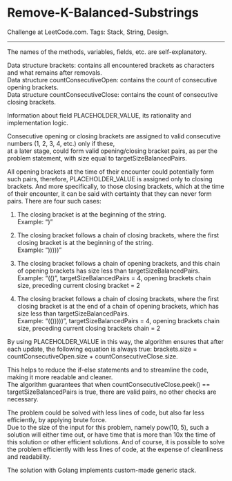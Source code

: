 # Remove-K-Balanced-Substrings
Challenge at LeetCode.com. Tags: Stack, String, Design.

------------------------------------------------------------------------------------------------------------------

The names of the methods, variables, fields, etc. are self-explanatory.<br/>

Data structure brackets: contains all encountered brackets as characters and what remains after removals.<br/>
Data structure countConsecutiveOpen: contains the count of consecutive opening brackets.<br/>
Data structure countConsecutiveClose: contains the count of consecutive closing brackets.<br/>

Information about field PLACEHOLDER_VALUE, its rationality and implementation logic.<br/>

Consecutive opening or closing brackets are assigned to valid consecutive numbers (1, 2, 3, 4, etc.) only if these,<br/> at a later stage, could form valid opening/closing bracket pairs, as per the problem statement, with size equal to targetSizeBalancedPairs. 

All opening brackets at the time of their encounter could potentially form such pairs, therefore, PLACEHOLDER_VALUE is assigned only to closing brackets. And more specifically, to those closing brackets, which at the time of their encounter, it can be said with certainty that they can never form pairs. There are four such cases:

1.	 The closing bracket is at the beginning of the string.<br/>
 Example: “)”

2.	 The closing bracket follows a chain of closing brackets, where the first closing bracket is at the beginning of the string.<br/>
 Example: “)))))”

3.	The closing bracket follows a chain of opening brackets, and this chain of opening brackets has size less than targetSizeBalancedPairs.<br/>
Example: “(()”, targetSizeBalancedPairs = 4, opening brackets chain size, preceding current closing bracket = 2

4.	The closing bracket follows a chain of closing brackets, where the first closing bracket is at the end of a chain of opening brackets, which has size less than targetSizeBalancedPairs.<br/>
Example: “(()))))”, targetSizeBalancedPairs = 4, opening brackets chain size, preceding current closing brackets chain = 2


By using PLACEHOLDER_VALUE in this way, the algorithm ensures that after each update, the following equation is always true:
brackets.size = countConsecutiveOpen.size + countConsecutiveClose.size.

This helps to reduce the if-else statements and to streamline the code, making it more readable and cleaner.<br/> The algorithm guarantees that when countConsecutiveClose.peek() == targetSizeBalancedPairs is true, there are valid pairs, no other checks are necessary.

The problem could be solved with less lines of code, but also far less efficiently, by applying brute force.<br/> Due to the size of the input for this problem, namely pow(10, 5), such a solution will either time out, or have time that is more than 10x the time of this solution or other efficient solutions. And of course, it is possible to solve<br/> the problem efficiently with less lines of code, at the expense of cleanliness and readability.

The solution with Golang implements custom-made generic stack.

